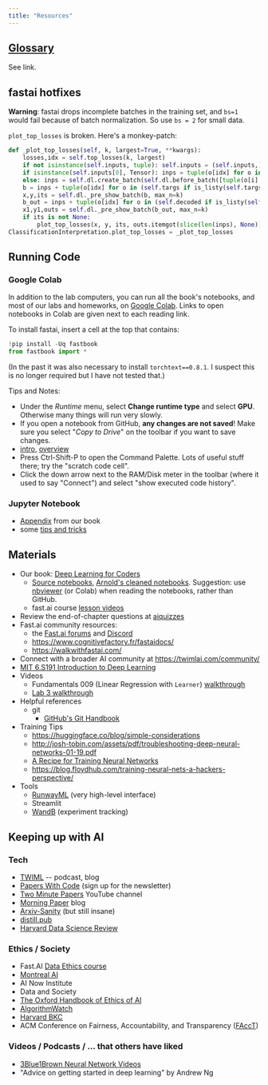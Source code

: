 ```yaml
---
title: "Resources"
---
```


## [Glossary](../glossary/)

See link.

## fastai hotfixes

**Warning**: fastai drops incomplete batches in the training set, and `bs=1` would fail because of batch normalization. So use `bs = 2` for small data.

`plot_top_losses` is broken. Here's a monkey-patch:

```python
def _plot_top_losses(self, k, largest=True, **kwargs):
    losses,idx = self.top_losses(k, largest)
    if not isinstance(self.inputs, tuple): self.inputs = (self.inputs,)
    if isinstance(self.inputs[0], Tensor): inps = tuple(o[idx] for o in self.inputs)
    else: inps = self.dl.create_batch(self.dl.before_batch([tuple(o[i] for o in self.inputs) for i in idx]))
    b = inps + tuple(o[idx] for o in (self.targs if is_listy(self.targs) else (self.targs,)))
    x,y,its = self.dl._pre_show_batch(b, max_n=k)
    b_out = inps + tuple(o[idx] for o in (self.decoded if is_listy(self.decoded) else (self.decoded,)))
    x1,y1,outs = self.dl._pre_show_batch(b_out, max_n=k)
    if its is not None:
        plot_top_losses(x, y, its, outs.itemgot(slice(len(inps), None)), self.preds[idx], losses,  **kwargs)
ClassificationInterpretation.plot_top_losses = _plot_top_losses
```


## Running Code

### Google Colab

In addition to the lab computers, you can run all the book's notebooks, and most of our labs and homeworks, on [Google Colab](https://colab.research.google.com/).
Links to open notebooks in Colab are given next to each reading link.

To install fastai, insert a cell at the top that contains:

```python
!pip install -Uq fastbook
from fastbook import *
```

(In the past it was also necessary to install `torchtext==0.8.1`. I suspect this is no longer required but I have not tested that.)

Tips and Notes:

- Under the *Runtime* menu, select **Change runtime type** and select **GPU**. Otherwise many things will run very slowly.
- If you open a notebook from GitHub, **any changes are not saved**! Make sure you select "*Copy to Drive*" on the toolbar if you want to save changes.
- [intro](https://colab.research.google.com/notebooks/intro.ipynb), [overview](https://colab.research.google.com/notebooks/basic_features_overview.ipynb)
- Press Ctrl-Shift-P to open the Command Palette. Lots of useful stuff there; try the "scratch code cell".
- Click the down arrow next to the RAM/Disk meter in the toolbar (where it used to say "Connect") and select "show executed code history".

### Jupyter Notebook

-   [Appendix](https://nbviewer.jupyter.org/github/fastai/fastbook/blob/master/app_jupyter.ipynb) from our book
-   some [tips and tricks](https://github.com/NirantK/best-of-jupyter)

## Materials

-   Our book: [Deep Learning for Coders](https://www.amazon.com/Deep-Learning-Coders-fastai-PyTorch/dp/1492045527/)
    -   [Source notebooks](https://github.com/fastai/fastbook), [Arnold's cleaned notebooks](https://github.com/kcarnold/fastbook/tree/master/clean). Suggestion: use [nbviewer](https://nbviewer.jupyter.org/) (or Colab) when reading the notebooks, rather than GitHub.
    -   fast.ai course [lesson videos](https://course.fast.ai/videos/)
-   Review the end-of-chapter questions at [aiquizzes](https://aiquizzes.com/)
-   Fast.ai community resources:
    -   the [Fast.ai forums](forums.fast.ai/) and [Discord](https://discord.com/invite/xnpeRdg)
    -   <https://www.cognitivefactory.fr/fastaidocs/>
    -   <https://walkwithfastai.com/>
-   Connect with a broader AI community at <https://twimlai.com/community/>
-   [MIT 6.S191 Introduction to Deep Learning](http://introtodeeplearning.com/)
-   Videos
    -   Fundamentals 009 (Linear Regression with `Learner`) [walkthrough](https://www.youtube.com/playlist?list=PLYvyo-La3zBOvTxiOhy4y6l65TxcUtCuS)
    -   [Lab 3 walkthrough](https://www.youtube.com/playlist?list=PLYvyo-La3zBN8qoyCf3l0RRaopUa0KXPG)
-   Helpful references
    -   git
        -   [GitHub's Git Handbook](https://guides.github.com/introduction/git-handbook/)
-   Training Tips
    -   <https://huggingface.co/blog/simple-considerations>
    -   <http://josh-tobin.com/assets/pdf/troubleshooting-deep-neural-networks-01-19.pdf>
    -   [A Recipe for Training Neural Networks](http://karpathy.github.io/2019/04/25/recipe/)
    -   <https://blog.floydhub.com/training-neural-nets-a-hackers-perspective/>
-   Tools
    -   [RunwayML](runwayml.com) (very high-level interface)
    -   Streamlit
    -   [WandB](https://wandb.ai/) (experiment tracking)

## Keeping up with AI

### Tech

-   [TWIML](https://twimlai.com/) -- podcast, blog
-   [Papers With Code](https://paperswithcode.com/) (sign up for the newsletter)
-   [Two Minute Papers](https://www.youtube.com/channel/UCbfYPyITQ-7l4upoX8nvctg) YouTube channel
-   [Morning Paper](https://blog.acolyer.org/) blog
-   [Arxiv-Sanity](http://www.arxiv-sanity.com/) (but still insane)
-   [distill.pub](https://distill.pub/)
-   [Harvard Data Science Review](https://hdsr.mitpress.mit.edu/)

### Ethics / Society

-   Fast.AI [Data Ethics course](https://ethics.fast.ai/)
-   [Montreal AI](https://montrealethics.ai/introduction-to-ethical-ai-principles/)
-   AI Now Institute
-   Data and Society
-   [The Oxford Handbook of Ethics of AI](https://global.oup.com/academic/product/the-oxford-handbook-of-ethics-of-ai-9780190067397?cc=ca&lang=en&#)
-   [AlgorithmWatch](https://algorithmwatch.org/en/)
-   [Harvard BKC](https://twitter.com/BKCHarvard)
-   ACM Conference on Fairness, Accountability, and Transparency ([FAccT](https://facctconference.org/))

### Videos / Podcasts / ... that others have liked

-   [3Blue1Brown Neural Network Videos](https://www.youtube.com/playlist?list=PLZHQObOWTQDNU6R1_67000Dx_ZCJB-3pi)
-   "Advice on getting started in deep learning" by Andrew Ng
